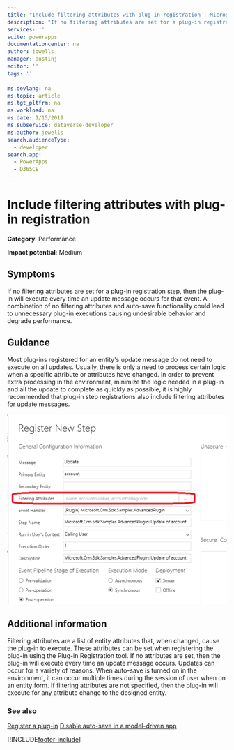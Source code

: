 ```yaml
---
title: "Include filtering attributes with plug-in registration | MicrosoftDocs"
description: "If no filtering attributes are set for a plug-in registration step, then the plug-in will execute every time an update message occurs for that event."
services: ''
suite: powerapps
documentationcenter: na
author: jowells
manager: austinj
editor: ''
tags: ''

ms.devlang: na
ms.topic: article
ms.tgt_pltfrm: na
ms.workload: na
ms.date: 1/15/2019
ms.subservice: dataverse-developer
ms.author: jowells
search.audienceType: 
  - developer
search.app: 
  - PowerApps
  - D365CE
---
```

# Include filtering attributes with plug-in registration



**Category**: Performance

**Impact potential**: Medium

<a name='symptoms'></a>

## Symptoms

If no filtering attributes are set for a plug-in registration step, then the plug-in will execute every time an update message occurs for that event.  A combination of no filtering attributes and auto-save functionality could lead to unnecessary plug-in executions causing undesirable behavior and degrade performance.

<a name='guidance'></a>

## Guidance

Most plug-ins registered for an entity's update message do not need to execute on all updates. Usually, there is only a need to process certain logic when a specific attribute or attributes have changed. In order to prevent extra processing in the environment, minimize the logic needed in a plug-in and all the update to complete as quickly as possible, it is highly recommended that plug-in step registrations also include filtering attributes for update messages.

![Plug-in Registration Step with Filtering Attributes.](../media/plugin-registration-step-with-filtering-attributes.png)

<a name='additional'></a>

## Additional information

Filtering attributes are a list of entity attributes that, when changed, cause the plug-in to execute.  These attributes can be set when registering the plug-in using the Plug-in Registration tool. If no attributes are set, then the plug-in will execute every time an update message occurs. Updates can occur for a variety of reasons. When auto-save is turned on in the environment, it can occur multiple times during the session of user when on an entity form. If filtering attributes are not specified, then the plug-in will execute for any attribute change to the designed entity.

<a name='seealso'></a>

### See also

[Register a plug-in](../../register-plug-in.md)
[Disable auto-save in a model-driven app](../../../../maker/model-driven-apps/manage-auto-save.md)

[!INCLUDE[footer-include](../../../../includes/footer-banner.md)]